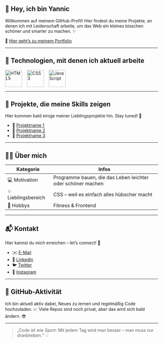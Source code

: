 ## 👋 Hey, ich bin Yannic

Willkommen auf meinem GitHub-Profil! Hier findest du meine Projekte, an denen ich mit Leidenschaft arbeite, um das Web ein kleines bisschen schöner und smarter zu machen. ✨

🔗 [Hier geht’s zu meinem Portfolio](https://dein-portfolio-link.com)

---

## 🧰 Technologien, mit denen ich aktuell arbeite

<div style="display: flex; gap: 16px;">
  <img src="https://cdn.jsdelivr.net/gh/devicons/devicon/icons/html5/html5-original.svg" height="56" alt="HTML5" />
  <img src="https://cdn.jsdelivr.net/gh/devicons/devicon/icons/css3/css3-original.svg" height="56" alt="CSS3" />
  <img src="https://cdn.jsdelivr.net/gh/devicons/devicon/icons/javascript/javascript-original.svg" height="56" alt="JavaScript" />
</div>

---

## 📌 Projekte, die meine Skills zeigen

Hier kommen bald einige meiner Lieblingsprojekte hin. Stay tuned! 🚧

- 🔧 [Projektname 1](https://link-zum-projekt.com)
- 🔧 [Projektname 2](https://link-zum-projekt.com)
- 🔧 [Projektname 3](https://link-zum-projekt.com)

---

## 🙋‍♂️ Über mich

| Kategorie        | Infos                                   |
|------------------|------------------------------------------|
| 💻 Motivation     | Programme bauen, die das Leben leichter oder schöner machen
| ✨ Lieblingsbereich | CSS – weil es einfach alles hübscher macht
| 💪 Hobbys         | Fitness & Frontend

---

## 📬 Kontakt

Hier kannst du mich erreichen – let’s connect! 🤝

- ✉️ [E-Mail](mailto:deine-email@example.com)
- 💼 [LinkedIn](https://linkedin.com/in/deinprofil)
- 🐦 [Twitter](https://twitter.com/deinprofil)
- 📸 [Instagram](https://instagram.com/deinprofil)

---

## 🚧 GitHub-Aktivität

Ich bin aktuell aktiv dabei, Neues zu lernen und regelmäßig Code hochzuladen. 📈 Viele Repos sind noch privat, aber das wird sich bald ändern. 😎

<!--
Optional: GitHub Stats Widget hinzufügen, wenn gewünscht.

![Your GitHub stats](https://github-readme-stats.vercel.app/api?username=DEINUSERNAME&show_icons=true)
-->

---

> „Code ist wie Sport: Mit jedem Tag wird man besser – man muss nur dranbleiben.“ 💡


<!--
**TheYan3/TheYan3** is a ✨ _special_ ✨ repository because its `README.md` (this file) appears on your GitHub profile.

Here are some ideas to get you started:

- 🔭 I’m currently working on ...
- 🌱 I’m currently learning ...
- 👯 I’m looking to collaborate on ...
- 🤔 I’m looking for help with ...
- 💬 Ask me about ...
- 📫 How to reach me: ...
- 😄 Pronouns: ...
- ⚡ Fun fact: ...
-->
